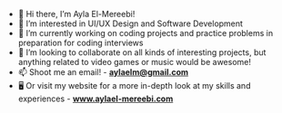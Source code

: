 - 👋 Hi there, I’m Ayla El-Mereebi!
- 👀 I’m interested in UI/UX Design and Software Development
- 🌱 I’m currently working on coding projects and practice problems in preparation for coding interviews
- 💞️ I’m looking to collaborate on all kinds of interesting projects, but anything related to video games or music would be awesome!
- 📫 Shoot me an email! - **aylaelm@gmail.com**
- 🖥️ Or visit my website for a more in-depth look at my skills and experiences - **www.aylael-mereebi.com**


<!---
aylaelm/aylaelm is a ✨ special ✨ repository because its `README.md` (this file) appears on your GitHub profile.
You can click the Preview link to take a look at your changes.
--->
